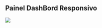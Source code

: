 ## Painel DashBord Responsivo



![](https://github.com/jonathanferreira33/Painel-de-adm-responsivo/blob/main/assets/Painel-Responsivo.gif)
